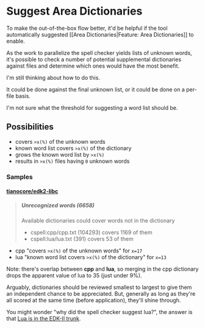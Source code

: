 # Suggest Area Dictionaries

To make the out-of-the-box flow better, it'd be helpful if the tool
automatically suggested [[Area Dictionaries|Feature: Area Dictionaries]] to enable.

As the work to parallelize the spell checker yields lists of unknown words,
it's possible to check a number of potential supplemental dictionaries against
files and determine which ones would have the most benefit.

I'm still thinking about how to do this.

It could be done against the final unknown list, or it could be done on
a per-file basis.

I'm not sure what the threshold for suggesting a word list should be.

## Possibilities

* covers `>x(%)` of the unknown words
* known word list covers `>x(%)` of the dictionary
* grows the known word list by `>x(%)`
* results in `>x(%)` files having `0` unknown words

### Samples

#### [tianocore/edk2-libc](https://github.com/tianocore/edk2-libc)
> ##### Unrecognized words (6658)
> Available dictionaries could cover words not in the dictionary
> * cspell:cpp/cpp.txt (104293) covers 1169 of them
> * cspell:lua/lua.txt (391) covers 53 of them

* cpp "covers `>x(%)` of the unknown words" for `x=17`
* lua "known word list covers `>x(%)` of the dictionary" for `x=13`

Note: there's overlap between **cpp** and **lua**, so merging in the cpp dictionary drops the apparent value of lua to 35 (just under 9%).

Arguably, dictionaries should be reviewed smallest to largest to give them an independent chance to be appreciated. But, generally as long as they're all scored at the same time (before application), they'll shine through.

You might wonder "why did the spell checker suggest lua?", the answer is that [Lua is in the EDK-II trunk]( https://firmwaresecurity.com/2015/05/28/lua-for-uefi/).